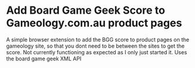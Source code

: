 # Add Board Game Geek Score to Gameology.com.au product pages

A simple browser extension to add the BGG score to product pages on the gameology site, so that you dont need to be between the sites to get the score.
Not currently functioning as expected as I only just started it.
Uses the board game geek XML API
